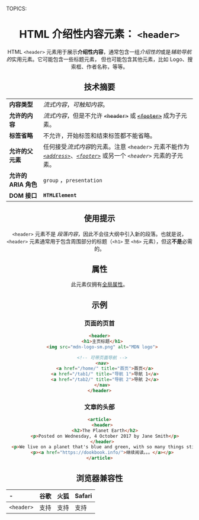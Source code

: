 TOPICS: <header>

# HTML 介绍性内容元素： `<header>`

HTML `<header>` 元素用于展示**介绍性内容**，通常包含一组*介绍性的*或是*辅助导航的*实用元素。它可能包含一些标题元素，
但也可能包含其他元素，比如 Logo、搜索框、作者名称，等等。

## 技术摘要

|||
| :-- | :--|
| **内容类型** | *流式内容*，*可触知内容*。|
| **允许的内容** | *流式内容*，但是不允许 ~~`<header>`~~ 或 ~~[`<footer>`](/zh-hans/webfrontend/<footer>)~~ 成为子元素。 |
| **标签省略** | 不允许，开始标签和结束标签都不能省略。|
| **允许的父元素** | 任何接受*流式内容*的元素。注意 `<header>` 元素不能作为 *[`<address>`](/zh-hans/webfrontend/<address>)*、*[`<footer>`](/zh-hans/webfrontend/<footer>)* 或另一个 *`<header>`* 元素的子元素。|
| **允许的 ARIA 角色** | `group` ，`presentation` |
| **DOM 接口** | **`HTMLElement`** |

## 使用提示

`<header>` 元素不是 *段落内容*，因此不会往大纲中引入新的段落。也就是说，`<header>` 元素通常用于包含周围部分的标题（`<h1>` 至 `<h6>` 元素），但这**不是**必需的。

## 属性

此元素仅拥有[全局属性](/zh-hans/webfrontend/HTML_Global_Attributes)。

## 示例

### 页面的页首

```html
<header>
  <h1>主页标题</h1>
  <img src="mdn-logo-sm.png" alt="MDN logo">

  <!-- 可带页面导航 -->
  <nav>
    <a href="/home/" title="首页">首页</a>
    <a href="/tab1/" title="导航 1">导航 1</a>
    <a href="/tab2/" title="导航 2">导航 2</a>
  </nav>
</header>
```

### 文章的头部

```html
<article>
  <header>
    <h2>The Planet Earth</h2>
    <p>Posted on Wednesday, 4 October 2017 by Jane Smith</p>
  </header>
  <p>We live on a planet that's blue and green, with so many things still unseen.</p>
  <p><a href="https://dookbook.info/">继续阅读。。。</a></p>
</article>
```

## 浏览器兼容性

| - | 谷歌 | 火狐 | Safari |
| :--- | :--- | :--- | :--- |
| `<header>` | 支持 | 支持 | 支持 |
